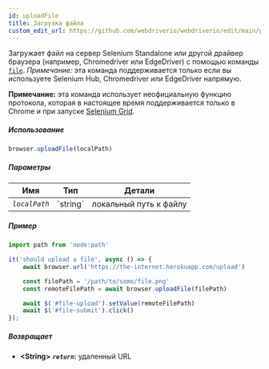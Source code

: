 ```yaml
---
id: uploadFile
title: Загрузка файла
custom_edit_url: https://github.com/webdriverio/webdriverio/edit/main/packages/webdriverio/src/commands/browser/uploadFile.ts
---
```


Загружает файл на сервер Selenium Standalone или другой драйвер браузера
(например, Chromedriver или EdgeDriver) с помощью команды [`file`](https://webdriver.io/docs/api/selenium#file).
_Примечание:_ эта команда поддерживается только если вы используете Selenium Hub,
Chromedriver или EdgeDriver напрямую.

__Примечание:__ эта команда использует неофициальную функцию протокола, которая в настоящее время
поддерживается только в Chrome и при запуске [Selenium Grid](https://www.selenium.dev/documentation/en/grid/).

##### Использование

```js
browser.uploadFile(localPath)
```

##### Параметры

<table>
  <thead>
    <tr>
      <th>Имя</th><th>Тип</th><th>Детали</th>
    </tr>
  </thead>
  <tbody>
    <tr>
      <td><code><var>localPath</var></code></td>
      <td>`string`</td>
      <td>локальный путь к файлу</td>
    </tr>
  </tbody>
</table>

##### Пример

```js title="uploadFile.js"
import path from 'node:path'

it('should upload a file', async () => {
    await browser.url('https://the-internet.herokuapp.com/upload')

    const filePath = '/path/to/some/file.png'
    const remoteFilePath = await browser.uploadFile(filePath)

    await $('#file-upload').setValue(remoteFilePath)
    await $('#file-submit').click()
});
```

##### Возвращает

- **&lt;String&gt;**
            **<code><var>return</var></code>:**  удаленный URL